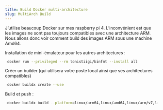 ```yaml
---
title: Build Docker multi-architecture
slug: MultiArch Build
---
```


J’utilise beaucoup Docker sur mes raspberry pi 4. L’inconvénient est que les images ne sont pas toujours compatibles avec une architecture ARM.
Nous allons donc voir comment build des images ARM sous une machine Amd64.

Installation de mini-émulateur pour les autres architectures :
```bash
 docker run --privileged --rm tonistiigi/binfmt --install all
```
Créer un builder (qui utilisera votre poste local ainsi que ses architectures compatibles) 
```bash
 docker buildx create --use
```
Build et push : 
```bash
 docker buildx build --platform=linux/arm64,linux/amd64,linux/arm/v7,linux/arm/v6 -t localhost:5000/test . --push
```
